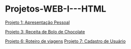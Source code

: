 # Projetos-WEB-I---HTML


[Projeto 1: Apresentação Pessoal](https://github.com/ByJoao1/Projetos-WEB-I---HTML/tree/main/Projeto1)

[Projeto 3: Receita de Bolo de Chocolate](https://github.com/ByJoao1/Projetos-WEB-I---HTML/tree/main/Projeto3)



[Projeto 6: Roteiro de viagens](https://github.com/ByJoao1/Projetos-WEB-I---HTML/tree/main/Projeto6)
[Projeto 7: Cadastro de Usuário](https://github.com/ByJoao1/Projetos-WEB-I---HTML/tree/main/Projeto7)
